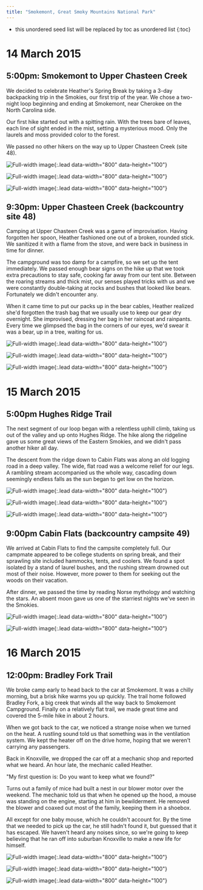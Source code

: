 ```yaml
---
title: "Smokemont, Great Smoky Mountains National Park"
---
```

* this unordered seed list will be replaced by toc as unordered list
{:toc}

# 14 March 2015
## 5:00pm: Smokemont to Upper Chasteen Creek
We decided to celebrate Heather's Spring Break by taking a 3-day backpacking trip in the Smokies, our first trip of the year. We chose a two-night loop beginning and ending at Smokemont, near Cherokee on the North Carolina side.

Our first hike started out with a spitting rain. With the trees bare of leaves, each line of sight ended in the mist, setting a mysterious mood. Only the laurels and moss provided color to the forest.

We passed no other hikers on the way up to Upper Chasteen Creek (site 48).

![Full-width image](/assets/images/2015-03-14-smokemont/14mar1-1.jpg){:.lead data-width="800" data-height="100"}

![Full-width image](/assets/images/2015-03-14-smokemont/14mar1-2.jpg){:.lead data-width="800" data-height="100"}

![Full-width image](/assets/images/2015-03-14-smokemont/14mar1-3.jpg){:.lead data-width="800" data-height="100"}

## 9:30pm: Upper Chasteen Creek (backcountry site 48)
Camping at Upper Chasteen Creek was a game of improvisation. Having forgotten her spoon, Heather fashioned one out of a broken, rounded stick. We sanitized it with a flame from the stove, and were back in business in time for dinner.

The campground was too damp for a campfire, so we set up the tent immediately. We passed enough bear signs on the hike up that we took extra precautions to stay safe, cooking far away from our tent site. Between the roaring streams and thick mist, our senses played tricks with us and we were constantly double-taking at rocks and bushes that looked like bears. Fortunately we didn't encounter any.

When it came time to put our packs up in the bear cables, Heather realized she'd forgotten the trash bag that we usually use to keep our gear dry overnight. She improvised, dressing her bag in her raincoat and rainpants. Every time we glimpsed the bag in the corners of our eyes, we'd swear it was a bear, up in a tree, waiting for us.

![Full-width image](/assets/images/2015-03-14-smokemont/14mar2-1.jpg){:.lead data-width="800" data-height="100"}

![Full-width image](/assets/images/2015-03-14-smokemont/14mar2-2.jpg){:.lead data-width="800" data-height="100"}

![Full-width image](/assets/images/2015-03-14-smokemont/14mar2-3.jpg){:.lead data-width="800" data-height="100"}

# 15 March 2015
## 5:00pm Hughes Ridge Trail

The next segment of our loop began with a relentless uphill climb, taking us out of the valley and up onto Hughes Ridge. The hike along the ridgeline gave us some great views of the Eastern Smokies, and we didn't pass another hiker all day.

The descent from the ridge down to Cabin Flats was along an old logging road in a deep valley. The wide, flat road was a welcome relief for our legs. A rambling stream accompanied us the whole way, cascading down seemingly endless falls as the sun began to get low on the horizon.

![Full-width image](/assets/images/2015-03-14-smokemont/15mar1-1.jpg){:.lead data-width="800" data-height="100"}

![Full-width image](/assets/images/2015-03-14-smokemont/15mar1-2.jpg){:.lead data-width="800" data-height="100"}

![Full-width image](/assets/images/2015-03-14-smokemont/15mar1-3.jpg){:.lead data-width="800" data-height="100"}

## 9:00pm Cabin Flats (backcountry campsite 49)
We arrived at Cabin Flats to find the campsite completely full. Our campmate appeared to be college students on spring break, and their sprawling site included hammocks, tents, and coolers. We found a spot isolated by a stand of laurel bushes, and the rushing stream drowned out most of their noise. However, more power to them for seeking out the woods on their vacation.

After dinner, we passed the time by reading Norse mythology and watching the stars. An absent moon gave us one of the starriest nights we've seen in the Smokies.

![Full-width image](/assets/images/2015-03-14-smokemont/15mar2-1.jpg){:.lead data-width="800" data-height="100"}

![Full-width image](/assets/images/2015-03-14-smokemont/15mar2-2.jpg){:.lead data-width="800" data-height="100"}

# 16 March 2015
## 12:00pm: Bradley Fork Trail
We broke camp early to head back to the car at Smokemont. It was a chilly morning, but a brisk hike warms you up quickly. The trail home followed Bradley Fork, a big creek that winds all the way back to Smokemont Campground. Finally on a relatively flat trail, we made great time and covered the 5-mile hike in about 2 hours.

When we got back to the car, we noticed a strange noise when we turned on the heat. A rustling sound told us that something was in the ventilation system. We kept the heater off on the drive home, hoping that we weren't carrying any passengers.

Back in Knoxville, we dropped the car off at a mechanic shop and reported what we heard. An hour late, the mechanic called Heather.

"My first question is: Do you want to keep what we found?"

Turns out a family of mice had built a nest in our blower motor over the weekend. The mechanic told us that when he opened up the hood, a mouse was standing on the engine, starting at him in bewilderment. He removed the blower and coaxed out most of the family, keeping them in a shoebox.

All except for one baby mouse, which he couldn't account for. By the time that we needed to pick up the car, he still hadn't found it, but guessed that it has escaped. We haven't heard any noises since, so we're going to keep believing that he ran off into suburban Knoxville to make a new life for himself.

![Full-width image](/assets/images/2015-03-14-smokemont/16mar1-1.jpg){:.lead data-width="800" data-height="100"}

![Full-width image](/assets/images/2015-03-14-smokemont/16mar1-2.jpg){:.lead data-width="800" data-height="100"}

![Full-width image](/assets/images/2015-03-14-smokemont/16mar1-3.jpg){:.lead data-width="800" data-height="100"}